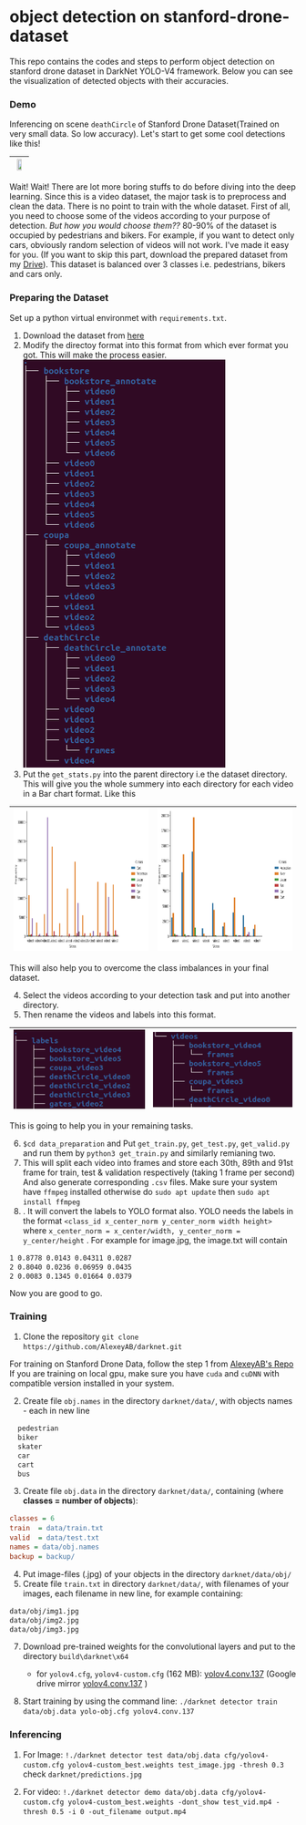 # object detection on stanford-drone-dataset
This repo contains the codes and steps to perform object detection on stanford drone dataset in DarkNet YOLO-V4 framework. Below you can see the visualization of detected objects with their accuracies.
### Demo 
Inferencing on scene `deathCircle` of Stanford Drone Dataset(Trained on very small data. So low accuracy). Let's start to get some cool detections like this! 

|<img src="https://github.com/soumyadbanik/object-detection-on-aerial-images/blob/main/results/output2.gif" width="65%" height="65%">|
|---|

Wait! Wait! There are lot more boring stuffs to do before diving into the deep learning. Since this is a video dataset, the major task is to preprocess and clean the data. There is no point to train with the whole dataset. First of all, you need to choose some of the videos according to your purpose of detection. *But how you would choose them??* 80-90% of the dataset is occupied by pedestrians and bikers. For example, if you want to detect only cars, obviously random selection of videos will not work. I've made it easy for you.
(If you want to skip this part, download the prepared dataset from my [Drive](https://drive.google.com/drive/folders/1fxhziv-1ZB5mPqS2aNDAfdJdPCxVL1T-?usp=sharing)). This dataset is balanced over 3 classes i.e. pedestrians, bikers and cars only.

### Preparing the Dataset
Set up a python virtual environmet with `requirements.txt`.

1. Download the dataset from [here](https://cvgl.stanford.edu/projects/uav_data/)
2. Modify the directoy format into this format from which ever format you got. This will make the process easier. ![fileformat](https://github.com/soumyadbanik/object-detection-on-aerial-videos/blob/main/misc/Screenshot%20from%202021-06-30%2020-22-04.png)
3. Put the `get_stats.py` into the parent directory i.e the dataset directory. This will give you the whole summery into each directory for each video in a Bar chart format. Like this 

  |<img src="https://github.com/soumyadbanik/object-detection-on-aerial-videos/blob/main/misc/nexus_vid_data.png" width="400" height="250">| <img src="https://github.com/soumyadbanik/object-detection-on-aerial-videos/blob/main/misc/vid_data.png" width="400" height="250">|
  |---|---|

This will also help you to overcome the class imbalances in your final dataset.

4. Select the videos according to your detection task and put into another directory.
5. Then rename the videos and labels into this format.

|![img1](https://github.com/soumyadbanik/object-detection-on-aerial-videos/blob/main/misc/Screenshot%20from%202021-06-30%2021-05-32.png) | ![img2](https://github.com/soumyadbanik/object-detection-on-aerial-videos/blob/main/misc/Screenshot%20from%202021-06-30%2021-06-21.png) |
|---|---|
 
 This is going to help you in your remaining tasks.
 
6. `$cd data_preparation` and Put `get_train.py`, `get_test.py`, `get_valid.py` and run them by
    `python3 get_train.py` and similarly remianing two.
7. This will split each video into frames and store each 30th, 89th and 91st frame for train, test & validation respectively (taking 1 frame per second) And also generate corresponding `.csv` files. Make sure your system have `ffmpeg` installed otherwise do 
 `sudo apt update` then `sudo apt install ffmpeg`
8. . It will convert the labels to YOLO format also. YOLO needs the labels in the format `<class_id x_center_norm y_center_norm width height>` where `x_center_norm = x_center/width, y_center_norm = y_center/height` . For example for image.jpg, the image.txt will contain 
```csv
1 0.8778 0.0143 0.04311 0.0287
2 0.8040 0.0236 0.06959 0.0435
2 0.0083 0.1345 0.01664 0.0379
```
  Now you are good to go. 

### Training

1. Clone the repository `git clone https://github.com/AlexeyAB/darknet.git`

For training on Stanford Drone Data, follow the step 1 from [AlexeyAB's Repo](https://github.com/AlexeyAB/darknet#how-to-train-to-detect-your-custom-objects)
If you are training on local gpu, make sure you have `cuda` and `cuDNN` with compatible version installed in your system.

2. Create file `obj.names` in the directory `darknet/data/`, with objects names - each in new line
```csv
  pedestrian
  biker
  skater
  car
  cart
  bus
  ```
3. Create file `obj.data` in the directory `darknet/data/`, containing (where **classes = number of objects**):

  ```ini
  classes = 6
  train  = data/train.txt
  valid  = data/test.txt
  names = data/obj.names
  backup = backup/
  ```

4. Put image-files (.jpg) of your objects in the directory `darknet/data/obj/`
5. Create file `train.txt` in directory `darknet/data/`, with filenames of your images, each filename in new line, for example containing:

  ```csv
  data/obj/img1.jpg
  data/obj/img2.jpg
  data/obj/img3.jpg
  ```

7. Download pre-trained weights for the convolutional layers and put to the directory `build\darknet\x64`
    - for `yolov4.cfg`, `yolov4-custom.cfg` (162 MB): [yolov4.conv.137](https://github.com/AlexeyAB/darknet/releases/download/darknet_yolo_v3_optimal/yolov4.conv.137) (Google drive mirror [yolov4.conv.137](https://drive.google.com/open?id=1JKF-bdIklxOOVy-2Cr5qdvjgGpmGfcbp) )
    
8. Start training by using the command line: `./darknet detector train data/obj.data yolo-obj.cfg yolov4.conv.137`
   
### Inferencing

1. For Image:
`!./darknet detector test data/obj.data cfg/yolov4-custom.cfg yolov4-custom_best.weights test_image.jpg -thresh 0.3`
check `darknet/predictions.jpg`

2. For video:
`!./darknet detector demo data/obj.data cfg/yolov4-custom.cfg yolov4-custom_best.weights -dont_show test_vid.mp4 -thresh 0.5 -i 0 -out_filename output.mp4`

